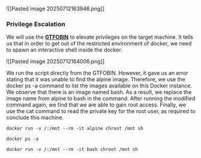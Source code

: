 
![[Pasted image 20250712163946.png]]
### Privilege Escalation

We will use the **[GTFOBIN](https://gtfobins.github.io/gtfobins/docker/)** to elevate privileges on the target machine. It tells us that in order to get out of the restricted environment of docker, we need to spawn an interactive shell inside the docker.

![[Pasted image 20250712164006.png]]

We run the script directly from the GTFOBIN. However, it gave us an error stating that it was unable to find the alpine image. Therefore, we use the docker ps -a command to list the images available on this Docker instance. We observe that there is an image named bash. As a result, we replace the image name from alpine to bash in the command. After running the modified command again, we find that we are able to gain root access. Finally, we use the cat command to read the private key for the root user, as required to conclude this machine.

```
docker run -v /:/mnt --rm -it alpine chroot /mnt sh

docker ps -a

docker run -v /:/mnt --rm -it bash chroot /mnt sh
```